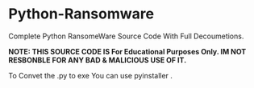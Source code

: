 <head><meta name="google-site-verification" content="it2bAv6scwvZZ_b9HaZpANvjOjkmASVEjloeUnVLtcA" /></head>

# Python-Ransomware
Complete Python RansomeWare Source Code With Full Decoumetions.

<b>NOTE: THIS SOURCE CODE IS For Educational Purposes Only.
IM NOT RESBONBLE FOR ANY BAD & MALICIOUS USE OF IT.</b>

To Convet the .py to exe You can use <a harf="https://www.pyinstaller.org">pyinstaller</a> .

